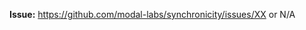 <!--
  ✍️ Write a short summary of this change, then request review from a recent contributor.
-->

**Issue:** https://github.com/modal-labs/synchronicity/issues/XX or N/A
